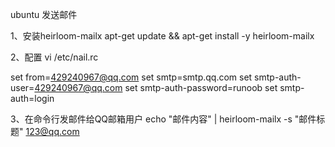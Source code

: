 ubuntu 发送邮件

1、安装heirloom-mailx
apt-get update && apt-get install -y heirloom-mailx

2、配置
vi /etc/nail.rc

set from=429240967@qq.com
set smtp=smtp.qq.com
set smtp-auth-user=429240967@qq.com
set smtp-auth-password=runoob
set smtp-auth=login

3、在命令行发邮件给QQ邮箱用户
echo "邮件内容" | heirloom-mailx -s "邮件标题" 123@qq.com